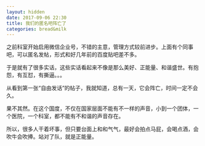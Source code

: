 ```yaml
---
layout: hidden
date: 2017-09-06 22:30
title: 我们的匿名吧阵亡了
categories: bread&milk
---
```

之前科室开始启用微信企业号，不错的主意，管理方式较前进步。上面有个同事吧，可以匿名发帖，形式和好几年前的百度贴吧差不多。

于是就有了很多实话，这些实话看起来不像是那么美好、正能量、和谐盛世。有抱怨，有互怼，有撕逼。。。

从看到第一张“自由发话”的帖子，我就知道，总有一天，它会阵亡，时间一定不会久。

果不其然。在这个国度，不仅在国家层面不能有不一样的声音，小到一个团体，一个医院，一个科室，都不能有不和谐的声音存在。

所以，很多人干着坏事，但只要台面上和和气气，最好会拍点马屁，会喝点酒，会吹牛会吹捧。站对了队，就是正能量。
